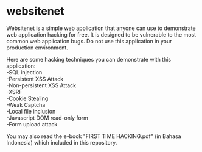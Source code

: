 # websitenet
Websitenet is a simple web application that anyone can use to demonstrate web application hacking for free. It is designed to be vulnerable to the most common web application bugs. Do not use this application in your production environment.

Here are some hacking techniques you can demonstrate with this application:<br/>
-SQL injection<br/>
-Persistent XSS Attack<br/>
-Non-persistent XSS Attack<br/>
-XSRF<br/>
-Cookie Stealing<br/>
-Weak Captcha<br/>
-Local file inclusion<br/>
-Javascript DOM read-only form<br/>
-Form upload attack<br/>

You may also read the e-book "FIRST TIME HACKING.pdf" (in Bahasa Indonesia) which included in this repository.
